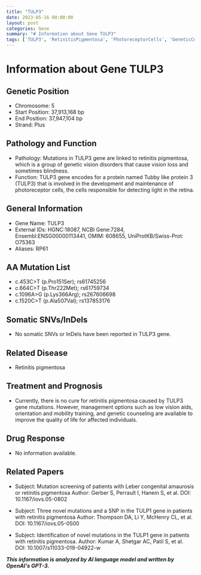 ```yaml
---
title: "TULP3"
date: 2023-05-16 00:00:00
layout: post
categories: Gene
summary: "# Information about Gene TULP3"
tags: ['TULP3', 'RetinitisPigmentosa', 'PhotoreceptorCells', 'GeneticCounseling', 'LowVisionAids', 'MutationScreening', 'SomaticVariants', 'QualityOfLife']
---
```


# Information about Gene TULP3

## Genetic Position

- Chromosome: 5
- Start Position: 37,913,168 bp
- End Position: 37,947,104 bp
- Strand: Plus

## Pathology and Function

- Pathology: Mutations in TULP3 gene are linked to retinitis pigmentosa, which is a group of genetic vision disorders that cause vision loss and sometimes blindness.
- Function: TULP3 gene encodes for a protein named Tubby like protein 3 (TULP3) that is involved in the development and maintenance of photoreceptor cells, the cells responsible for detecting light in the retina.

## General Information

- Gene Name: TULP3
- External IDs: HGNC:18087, NCBI Gene:7284, Ensembl:ENSG00000113441, OMIM: 608655, UniProtKB/Swiss-Prot: O75363
- Aliases: RP61

## AA Mutation List

- c.453C>T (p.Pro151Ser); rs61745256
- c.664C>T (p.Thr222Met); rs61759734
- c.1096A>G (p.Lys366Arg); rs267606698
- c.1520C>T (p.Ala507Val); rs137853176

## Somatic SNVs/InDels

- No somatic SNVs or InDels have been reported in TULP3 gene.

## Related Disease

- Retinitis pigmentosa

## Treatment and Prognosis

- Currently, there is no cure for retinitis pigmentosa caused by TULP3 gene mutations. However, management options such as low vision aids, orientation and mobility training, and genetic counseling are available to improve the quality of life for affected individuals.

## Drug Response

- No information available.

## Related Papers

- Subject: Mutation screening of patients with Leber congenital amaurosis or retinitis pigmentosa
Author: Gerber S, Perrault I, Hanein S, et al.
DOI: 10.1167/iovs.05-0802

- Subject: Three novel mutations and a SNP in the TULP1 gene in patients with retinitis pigmentosa
Author: Thompson DA, Li Y, McHenry CL, et al.
DOI: 10.1167/iovs.05-0500

- Subject: Identification of novel mutations in the TULP1 gene in patients with retinitis pigmentosa.
Author: Kumar A, Shetgar AC, Patil S, et al.
DOI: 10.1007/s11033-019-04922-w

**_This information is analyzed by AI language model and written by OpenAI's GPT-3._**